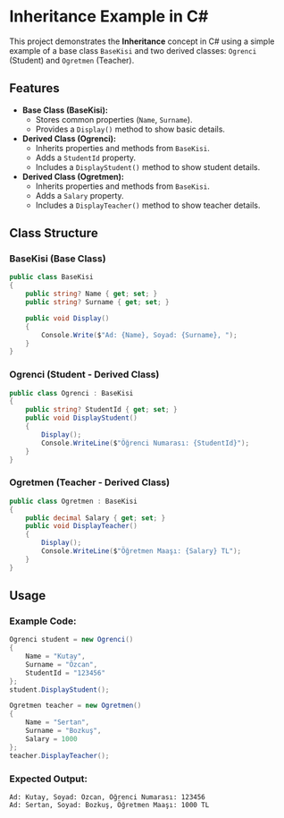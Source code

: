 # Inheritance Example in C#

This project demonstrates the **Inheritance** concept in C# using a simple example of a base class `BaseKisi` and two derived classes: `Ogrenci` (Student) and `Ogretmen` (Teacher).

## Features
- **Base Class (BaseKisi):**
  - Stores common properties (`Name`, `Surname`).
  - Provides a `Display()` method to show basic details.
- **Derived Class (Ogrenci):**
  - Inherits properties and methods from `BaseKisi`.
  - Adds a `StudentId` property.
  - Includes a `DisplayStudent()` method to show student details.
- **Derived Class (Ogretmen):**
  - Inherits properties and methods from `BaseKisi`.
  - Adds a `Salary` property.
  - Includes a `DisplayTeacher()` method to show teacher details.

## Class Structure

### **BaseKisi (Base Class)**
```csharp
public class BaseKisi
{
    public string? Name { get; set; }
    public string? Surname { get; set; }

    public void Display()
    {
        Console.Write($"Ad: {Name}, Soyad: {Surname}, ");
    }
}
```

### **Ogrenci (Student - Derived Class)**
```csharp
public class Ogrenci : BaseKisi
{
    public string? StudentId { get; set; }
    public void DisplayStudent()
    {
        Display();
        Console.WriteLine($"Öğrenci Numarası: {StudentId}");
    }
}
```

### **Ogretmen (Teacher - Derived Class)**
```csharp
public class Ogretmen : BaseKisi
{
    public decimal Salary { get; set; }
    public void DisplayTeacher()
    {
        Display();
        Console.WriteLine($"Öğretmen Maaşı: {Salary} TL");
    }
}
```

## Usage

### Example Code:
```csharp
Ogrenci student = new Ogrenci()
{
    Name = "Kutay",
    Surname = "Özcan",
    StudentId = "123456"
};
student.DisplayStudent();

Ogretmen teacher = new Ogretmen()
{
    Name = "Sertan",
    Surname = "Bozkuş",
    Salary = 1000
};
teacher.DisplayTeacher();
```

### Expected Output:
```
Ad: Kutay, Soyad: Özcan, Öğrenci Numarası: 123456
Ad: Sertan, Soyad: Bozkuş, Öğretmen Maaşı: 1000 TL
```

